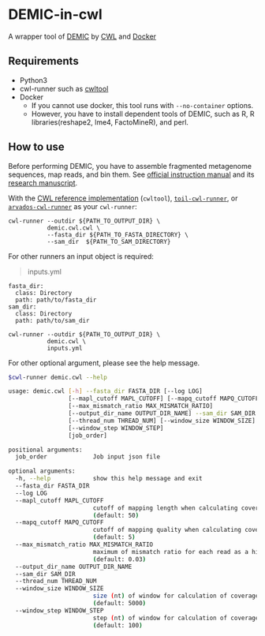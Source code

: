 # DEMIC-in-cwl

A wrapper tool of [DEMIC](https://sourceforge.net/projects/demic/) by [CWL](https://github.com/common-workflow-language/common-workflow-language) and [Docker](https://www.docker.com)

## Requirements

* Python3
* cwl-runner such as [cwltool](https://github.com/common-workflow-language/cwltool)
* Docker
    * If you cannot use docker, this tool runs with `--no-container` options.
    * However, you have to install dependent tools of DEMIC, such as R, R libraries(reshape2, lme4, FactoMineR), and perl.

## How to use

Before performing DEMIC, you have to assemble fragmented metagenome sequences, map reads, and bin them. See [official instruction manual](https://sourceforge.net/projects/demic/files/) and its [research manuscript](https://www.nature.com/articles/s41592-018-0182-0).

With the [CWL reference implementation](https://github.com/common-workflow-language/cwltool/) (`cwltool`), [`toil-cwl-runner`](https://toil.readthedocs.io/en/latest/running/cwl.html), or [`arvados-cwl-runner`](https://dev.arvados.org/projects/arvados/wiki/Running_Common_Workflow_Language_%28CWL%29_workflows_on_Arvados) as your `cwl-runner`:

```
cwl-runner --outdir ${PATH_TO_OUTPUT_DIR} \
           demic.cwl.cwl \
           --fasta_dir ${PATH_TO_FASTA_DIRECTORY} \
           --sam_dir  ${PATH_TO_SAM_DIRECTORY}
```

For other runners an input object is required:
> inputs.yml
```
fasta_dir:
  class: Directory
  path: path/to/fasta_dir
sam_dir:
  class: Directory
  path: path/to/sam_dir
```

```
cwl-runner --outdir ${PATH_TO_OUTPUT_DIR} \
           demic.cwl \
           inputs.yml
```

For other optional argument, please see the help message.

```sh
$cwl-runner demic.cwl --help

usage: demic.cwl [-h] --fasta_dir FASTA_DIR [--log LOG]
                 [--mapl_cutoff MAPL_CUTOFF] [--mapq_cutoff MAPQ_CUTOFF]
                 [--max_mismatch_ratio MAX_MISMATCH_RATIO]
                 [--output_dir_name OUTPUT_DIR_NAME] --sam_dir SAM_DIR
                 [--thread_num THREAD_NUM] [--window_size WINDOW_SIZE]
                 [--window_step WINDOW_STEP]
                 [job_order]

positional arguments:
  job_order             Job input json file

optional arguments:
  -h, --help            show this help message and exit
  --fasta_dir FASTA_DIR
  --log LOG
  --mapl_cutoff MAPL_CUTOFF
                        cutoff of mapping length when calculating coverages
                        (default: 50)
  --mapq_cutoff MAPQ_CUTOFF
                        cutoff of mapping quality when calculating coverages
                        (default: 5)
  --max_mismatch_ratio MAX_MISMATCH_RATIO
                        maximum of mismatch ratio for each read as a hit
                        (default: 0.03)
  --output_dir_name OUTPUT_DIR_NAME
  --sam_dir SAM_DIR
  --thread_num THREAD_NUM
  --window_size WINDOW_SIZE
                        size (nt) of window for calculation of coverage
                        (default: 5000)
  --window_step WINDOW_STEP
                        step (nt) of window for calculation of coverage
                        (default: 100)
```
